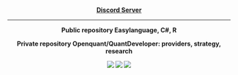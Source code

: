 

<h4 align="center"> <a href="https://discord.gg/V6arrKAUrh" target="_blank">Discord Server</a> 
 
 ---------------------
 
Public repository Easylanguage, C#, R 
 
Private repository Openquant/QuantDeveloper: providers, strategy, research
 
  ![](https://github-profile-summary-cards.vercel.app/api/cards/profile-details?username=ragve-hub&theme=default)
  ![](https://github-profile-summary-cards.vercel.app/api/cards/most-commit-language?username=ragve-hub&theme=default)
 ![](https://github-profile-summary-cards.vercel.app/api/cards/stats?username=ragve-hub&theme=default)
 
